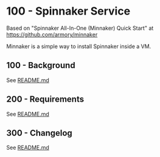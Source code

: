 # 100 - Spinnaker Service

Based on "Spinnaker All-In-One (Minnaker) Quick Start" at https://github.com/armory/minnaker

Minnaker is a simple way to install Spinnaker inside a VM.

## 100 - Background

See [README.md](./100/README.md)

## 200 - Requirements

See [README.md](./200/README.md)

## 300 - Changelog

See [README.md](./300/README.md)

